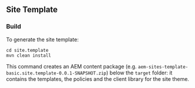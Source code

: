## Site Template

### Build

To generate the site template:

```
cd site.template
mvn clean install
```

This command creates an AEM content package (e.g. `aem-sites-template-basic.site.template-0.0.1-SNAPSHOT.zip`) below the `target` folder: it contains the templates, the policies and the client library for the site theme.

